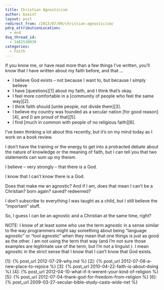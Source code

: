 ```yaml
---
title: Christian Agnosticism
author: bsoist
layout: post
redirect_from: /2013/07/09/christian-agnosticism/
pdrp_attributionLocation:
  - end
dsq_thread_id:
  - 1481530039
categories:
  - Faith
---
```

If you know me, or have read more than a few things I’ve written, you’ll know that I have written about my faith before, and that …

  * I believe God exists &#8211; not because I want to, but because I simply believe
  * I have [questions][1] about my faith, and I think that’s okay.
  * I feel more comfortable in a [community of people who feel the same way][2].
  * I think faith should [unite people, not divide them][3].
  * I believe my country was founded as a secular nation [for good reason][4], and [I am proud of that][5].
  * I find [much in common with people of no religious faith][6].

I’ve been thinking a lot about this recently, but it’s on my mind today as I work on a book review.

I don’t have the training or the energy to get into a protracted debate about the nature of knowledge or the meaning of faith, but I can tell you that two statements can sum up my theism.

I believe &#8211; very strongly &#8211; that there is a God.

I know that I can’t know there is a God.

Does that make me an agnostic? And if I am, does that mean I can&#8217;t be a Christian? born again? saved? redeemed? 

I don&#8217;t subscribe to everything I was taught as a child, but I still believe the &#8220;important&#8221; stuff. 

So, I guess I can be an agnostic and a Christian at the same time, right?

NOTE: I know of at least some who use the term agnostic in a sense similar to the way programmers might say something about being “language agnostic” or “tool agnostic” when they mean that one things is just as good as the other. I am not using the term that way (and I’m not sure those examples are legitimate use of the term, but I’m not a linguist ). I mean agnostic in the strict sense that I know that I can’t know that God exists.

 [1]: {% post_url 2012-07-29-why.md %}
 [2]: {% post_url 2012-07-08-a-new-place-to-rejoice %}
 [3]: {% post_url 2010-04-22-faith-is-about-doing %}
 [4]: {% post_url 2012-04-10-what-if-it-werent-your-kind-of-religion %}
 [5]: {% post_url 2012-07-04-thank-god-for-freedom-from-religion %}
 [6]: {% post_url 2009-03-27-secular-bible-study-casts-wide-net %}
